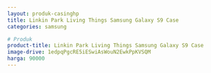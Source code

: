 ```yaml
---
layout: produk-casinghp
title: Linkin Park Living Things Samsung Galaxy S9 Case
categories: samsung

# Produk
product-title: Linkin Park Living Things Samsung Galaxy S9 Case
image-drive: 1edpqPgcRE5iESwiAsWouN2EwkPpKVSQM
harga: 90000
---
```

